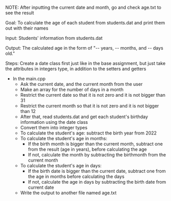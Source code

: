 NOTE: After inputting the current date and month, go and check age.txt to see the result

Goal: To calculate the age of each student from students.dat and print them out with their names

Input: Students' information from students.dat

Output: The calculated age in the form of "-- years, -- months, and -- days old."

Steps: Create a date class first just like in the base assignment, but just take the attributes in integers type, in addition to the setters and getters

- In the main.cpp
	- Ask the current date, and the current month from the user
	- Make an array for the number of days in a month
	- Restrict the current date so that it is not zero and it is not bigger than 31
	- Restrict the current month so that it is not zero and it is not bigger than 12
	- After that, read students.dat and get each student's birthday information using the date class
	- Convert them into integer types
	- To calculate the student's age: subtract the birth year from 2022
	- To calculate the student's age in months: 
		- If the birth month is bigger than the current month, subtract one from the result (age in years), 
			before calculating the age
		- If not, calculate the month by subtracting the birthmonth from the current month
	- To calculate the student's age in days:
		- If the birth date is bigger than the current date, subtract one from the age in months
			before calculating the days
		- If not, calculate the age in days by subtracting the birth date from current date
	- Write the output to another file named age.txt
